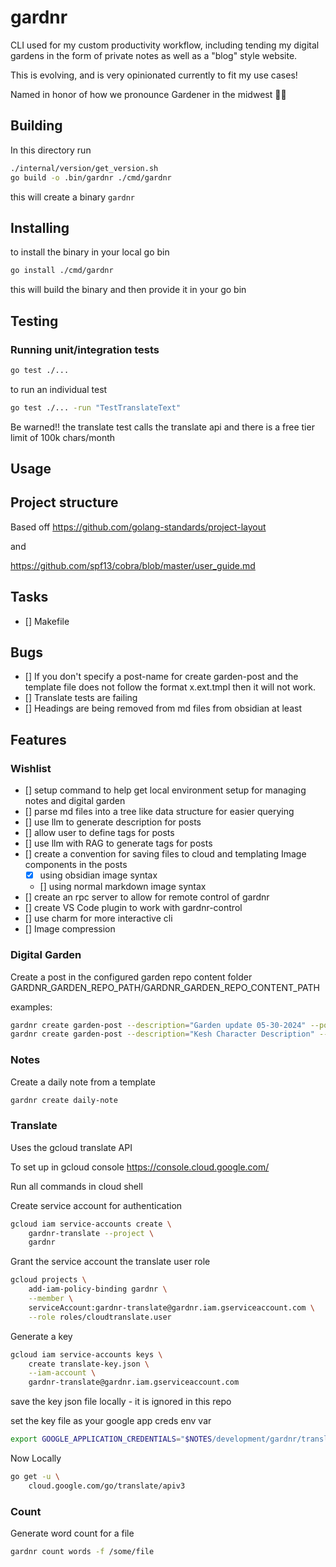 # gardnr

CLI used for my custom productivity workflow, including tending my digital gardens in the form of private notes as well as a "blog" style website.

This is evolving, and is very opinionated currently to fit my use cases!

Named in honor of how we pronounce Gardener in the midwest 🧑‍🌾

## Building

In this directory run

```bash
./internal/version/get_version.sh
go build -o .bin/gardnr ./cmd/gardnr
```

this will create a binary `gardnr`

## Installing

to install the binary in your local go bin

```bash
go install ./cmd/gardnr
```

this will build the binary and then provide it in your go bin

## Testing

### Running unit/integration tests

```bash
go test ./...
```

to run an individual test

```bash
go test ./... -run "TestTranslateText"
```

Be warned!! the translate test calls the translate api and there is a free tier limit of 100k chars/month

## Usage

## Project structure

Based off
<https://github.com/golang-standards/project-layout>

and

<https://github.com/spf13/cobra/blob/master/user_guide.md>

## Tasks

- [] Makefile

## Bugs

- [] If you don't specify a post-name for create garden-post and the template file does not follow the format x.ext.tmpl then it will not work.
- [] Translate tests are failing
- [] Headings are being removed from md files from obsidian at least

## Features

### Wishlist

- [] setup command to help get local environment setup for managing notes and digital garden
- [] parse md files into a tree like data structure for easier querying
- [] use llm to generate description for posts
- [] allow user to define tags for posts
- [] use llm with RAG to generate tags for posts
- [] create a convention for saving files to cloud and templating Image components in the posts
  - [x] using obsidian image syntax
  - [] using normal markdown image syntax
- [] create an rpc server to allow for remote control of gardnr
- [] create VS Code plugin to work with gardnr-control
- [] use charm for more interactive cli
- [] Image compression

### Digital Garden

Create a post in the configured garden repo content folder GARDNR_GARDEN_REPO_PATH/GARDNR_GARDEN_REPO_CONTENT_PATH

examples:

```bash
gardnr create garden-post --description="Garden update 05-30-2024" --post-path garden --note life/garden/update-05-30-2024.md
gardnr create garden-post --description="Kesh Character Description" --post-path vennelos/characters/NPCs --note life/games/dnd/vennelos/NPCs/Edge of Night/Kesh.md
```

### Notes

Create a daily note from a template

```bash
gardnr create daily-note
```

### Translate

Uses the gcloud translate API

To set up in gcloud console <https://console.cloud.google.com/>

Run all commands in cloud shell

Create service account for authentication

```bash
gcloud iam service-accounts create \
    gardnr-translate --project \
    gardnr
```

Grant the service account the translate user role

```bash
gcloud projects \
    add-iam-policy-binding gardnr \
    --member \
    serviceAccount:gardnr-translate@gardnr.iam.gserviceaccount.com \
    --role roles/cloudtranslate.user
```

Generate a key

```bash
gcloud iam service-accounts keys \
    create translate-key.json \
    --iam-account \
    gardnr-translate@gardnr.iam.gserviceaccount.com
```

save the key json file locally - it is ignored in this repo

set the key file as your google app creds env var

```bash
export GOOGLE_APPLICATION_CREDENTIALS="$NOTES/development/gardnr/translate-key.json"
```

Now Locally

```bash
go get -u \
    cloud.google.com/go/translate/apiv3
```

### Count

Generate word count for a file

```bash
gardnr count words -f /some/file
```
